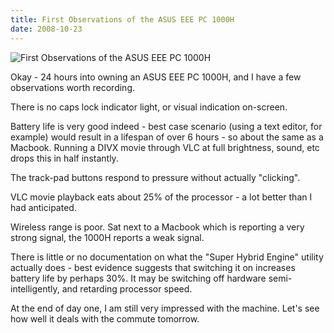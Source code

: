 ```yaml
---
title: First Observations of the ASUS EEE PC 1000H
date: 2008-10-23
---
```


![First Observations of the ASUS EEE PC 1000H](https://source.unsplash.com/qTpc0Vj4YoE/1600x900)

Okay - 24 hours into owning an ASUS EEE PC 1000H, and I have a few observations worth recording.

There is no caps lock indicator light, or visual indication on-screen.

Battery life is very good indeed - best case scenario (using a text editor, for example) would result in a lifespan of over 6 hours - so about the same as a Macbook. Running a DIVX movie through VLC at full brightness, sound, etc drops this in half instantly.

The track-pad buttons respond to pressure without actually "clicking".

VLC movie playback eats about 25% of the processor - a lot better than I had anticipated.

Wireless range is poor. Sat next to a Macbook which is reporting a very strong signal, the 1000H reports a weak signal.

There is little or no documentation on what the "Super Hybrid Engine" utility actually does - best evidence suggests that switching it on increases battery life by perhaps 30%. It may be switching off hardware semi-intelligently, and retarding processor speed.

At the end of day one, I am still very impressed with the machine. Let's see how well it deals with the commute tomorrow.